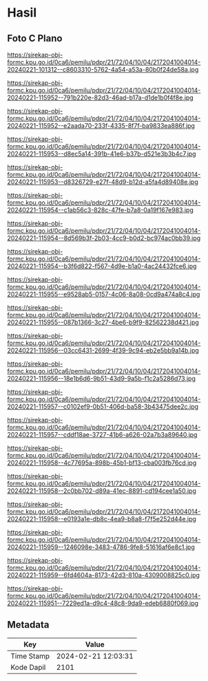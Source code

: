 # Hasil

## Foto C Plano

https://sirekap-obj-formc.kpu.go.id/0ca6/pemilu/pdpr/21/72/04/10/04/2172041004014-20240221-101312--c8603310-5762-4a54-a53a-80b0f24de58a.jpg

https://sirekap-obj-formc.kpu.go.id/0ca6/pemilu/pdpr/21/72/04/10/04/2172041004014-20240221-115952--791b220e-82d3-46ad-b17a-d1de1b0f4f8e.jpg

https://sirekap-obj-formc.kpu.go.id/0ca6/pemilu/pdpr/21/72/04/10/04/2172041004014-20240221-115952--e2aada70-233f-4335-8f7f-ba9833ea886f.jpg

https://sirekap-obj-formc.kpu.go.id/0ca6/pemilu/pdpr/21/72/04/10/04/2172041004014-20240221-115953--d8ec5a14-391b-41e6-b37b-d521e3b3b4c7.jpg

https://sirekap-obj-formc.kpu.go.id/0ca6/pemilu/pdpr/21/72/04/10/04/2172041004014-20240221-115953--d8326729-e27f-48d9-b12d-a5fa4d89408e.jpg

https://sirekap-obj-formc.kpu.go.id/0ca6/pemilu/pdpr/21/72/04/10/04/2172041004014-20240221-115954--c1ab56c3-828c-47fe-b7a8-0a19f167e983.jpg

https://sirekap-obj-formc.kpu.go.id/0ca6/pemilu/pdpr/21/72/04/10/04/2172041004014-20240221-115954--8d569b3f-2b03-4cc9-b0d2-bc974ac0bb39.jpg

https://sirekap-obj-formc.kpu.go.id/0ca6/pemilu/pdpr/21/72/04/10/04/2172041004014-20240221-115954--b3f6d822-f567-4d9e-b1a0-4ac24432fce6.jpg

https://sirekap-obj-formc.kpu.go.id/0ca6/pemilu/pdpr/21/72/04/10/04/2172041004014-20240221-115955--e9528ab5-0157-4c06-8a08-0cd9a474a8c4.jpg

https://sirekap-obj-formc.kpu.go.id/0ca6/pemilu/pdpr/21/72/04/10/04/2172041004014-20240221-115955--087b1366-3c27-4be6-b9f9-82562238d421.jpg

https://sirekap-obj-formc.kpu.go.id/0ca6/pemilu/pdpr/21/72/04/10/04/2172041004014-20240221-115956--03cc6431-2699-4f39-9c94-eb2e5bb9a14b.jpg

https://sirekap-obj-formc.kpu.go.id/0ca6/pemilu/pdpr/21/72/04/10/04/2172041004014-20240221-115956--18e1b6d6-9b51-43d9-9a5b-f1c2a5286d73.jpg

https://sirekap-obj-formc.kpu.go.id/0ca6/pemilu/pdpr/21/72/04/10/04/2172041004014-20240221-115957--c0102ef9-0b51-406d-ba58-3b43475dee2c.jpg

https://sirekap-obj-formc.kpu.go.id/0ca6/pemilu/pdpr/21/72/04/10/04/2172041004014-20240221-115957--cddf18ae-3727-41b6-a626-02a7b3a89640.jpg

https://sirekap-obj-formc.kpu.go.id/0ca6/pemilu/pdpr/21/72/04/10/04/2172041004014-20240221-115958--4c77695a-898b-45b1-bf13-cba003fb76cd.jpg

https://sirekap-obj-formc.kpu.go.id/0ca6/pemilu/pdpr/21/72/04/10/04/2172041004014-20240221-115958--2c0bb702-d89a-41ec-8891-cd194cee1a50.jpg

https://sirekap-obj-formc.kpu.go.id/0ca6/pemilu/pdpr/21/72/04/10/04/2172041004014-20240221-115958--e0193a1e-db8c-4ea9-b8a8-f7f5e252d44e.jpg

https://sirekap-obj-formc.kpu.go.id/0ca6/pemilu/pdpr/21/72/04/10/04/2172041004014-20240221-115959--1246098e-3483-4786-9fe8-51616af6e8c1.jpg

https://sirekap-obj-formc.kpu.go.id/0ca6/pemilu/pdpr/21/72/04/10/04/2172041004014-20240221-115959--6fd4604a-8173-42d3-810a-4309008825c0.jpg

https://sirekap-obj-formc.kpu.go.id/0ca6/pemilu/pdpr/21/72/04/10/04/2172041004014-20240221-115951--7229ed1a-d9c4-48c8-9da9-edeb6880f069.jpg


## Metadata

| Key        | Value               |
| ---------- | ------------------- |
| Time Stamp | 2024-02-21 12:03:31 |
| Kode Dapil | 2101                |



